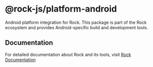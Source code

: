 # @rock-js/platform-android

Android platform integration for Rock. This package is part of the Rock ecosystem and provides Android-specific build and development tools.

## Documentation

For detailed documentation about Rock and its tools, visit [Rock Documentation](https://rockjs.dev)

